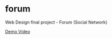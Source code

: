 # forum
Web Design final project - Forum (Social Network)

[Demo Video](https://drive.google.com/file/d/0B8R9vDt8XVu6ampIZ2FLTEFNUTQ/view?usp=sharing)
